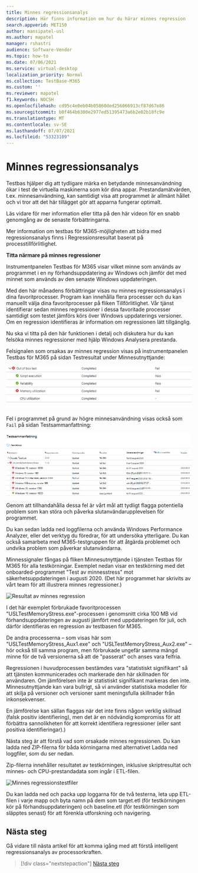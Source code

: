 ```yaml
---
title: Minnes regressionsanalys
description: Här finns information om hur du härar minnes regression
search.appverid: MET150
author: mansipatel-usl
ms.author: mapatel
manager: rshastri
audience: Software-Vendor
ms.topic: how-to
ms.date: 07/06/2021
ms.service: virtual-desktop
localization_priority: Normal
ms.collection: TestBase-M365
ms.custom: ''
ms.reviewer: mapatel
f1.keywords: NOCSH
ms.openlocfilehash: cd95c4e0eb04b05860ded256066913cf87d67e86
ms.sourcegitcommit: b0f464b6300e2977ed51395473a6b2e02b18fc9e
ms.translationtype: MT
ms.contentlocale: sv-SE
ms.lasthandoff: 07/07/2021
ms.locfileid: "53323109"
---
```

# <a name="memory-regression-analysis"></a>Minnes regressionsanalys

Testbas hjälper dig att tydligare märka en betydande minnesanvändning ökar i test de virtuella maskinerna som kör dina appar. Prestandamätvärden, t.ex. minnesanvändning, kan samtidigt visa att programmet är allmänt hållet och vi tror att det här tillägget gör att apparna fungerar optimalt.

Läs vidare för mer information eller titta på den här videon för en snabb genomgång av de senaste förbättringarna. 

Mer information om testbas för M365-möjligheten att bidra med regressionsanalys finns i Regressionsresultat baserat på processtillförlitlighet.

<b>Titta närmare på minnes regressioner</b>

Instrumentpanelen Testbas för M365 visar vilket minne som används av programmet i en ny förhandsuppdatering av Windows och jämför det med minnet som används av den senaste Windows uppdateringen. 

Med den här månadens förbättringar visas nu minnes regressionsanalys i dina favoritprocesser. Program kan innehålla flera processer och du kan manuellt välja dina favoritprocesser på fliken Tillförlitlighet. Vår tjänst identifierar sedan minnes regressioner i dessa favoritade processer samtidigt som testet jämförs körs över Windows uppdaterings versioner. Om en regression identifieras är information om regressionen lätt tillgänglig.

Nu ska vi titta på den här funktionen i detalj och diskutera hur du kan felsöka minnes regressioner med hjälp Windows Analysera prestanda.

Felsignalen som orsakas av minnes regression visas på instrumentpanelen Testbas för M365 på sidan Testresultat under Minnesutnyttjande:

![Resultat av minnesanvändning](Media/01_memory-utilization-results.png)


Fel i programmet på grund av högre minnesanvändning visas också som ```Fail``` på sidan Testsammanfattning:

![Testsammanfattningsresultat](Media/02_test-summary.png)

Genom att tillhandahålla dessa fel är vårt mål att tydligt flagga potentiella problem som kan störa och påverka slutanvändarupplevelsen för programmet. 

Du kan sedan ladda ned loggfilerna och använda Windows Performance Analyzer, eller det verktyg du föredrar, för att undersöka ytterligare. Du kan också samarbeta med M365-testgruppen för att åtgärda problemet och undvika problem som påverkar slutanvändarna.

Minnessignaler fångas på fliken Minnesutnyttjande i tjänsten Testbas för M365 för alla testkörningar. Exemplet nedan visar en testkörning med det onboarded-programmet "Test av minnesstress" mot säkerhetsuppdateringen i augusti 2020. (Det här programmet har skrivits av vårt team för att illustrera minnes regressioner.)

![Resultat av minnes regression](Media/03_memory-regression%20comparison.png)

I det här exemplet förbrukade favoritprocessen "USLTestMemoryStress.exe"-processen i genomsnitt cirka 100 MB vid förhandsuppdateringen av augusti jämfört med uppdateringen för juli, och därför identifieras en regression av testbasen för M365. 

De andra processerna – som visas här som "USLTestMemoryStress_Aux1.exe" och "USLTestMemoryStress_Aux2.exe" – hör också till samma program, men förbrukade ungefär samma mängd minne för de två versionerna så att de "passerat" och anses vara felfria.

Regressionen i huvudprocessen bestämdes vara "statistiskt signifikant" så att tjänsten kommunicerades och markerade den här skillnaden för användaren. Om jämförelsen inte är statistiskt signifikant markeras den inte. Minnesutnyttjande kan vara bullrigt, så vi använder statistiska modeller för att skilja på versioner och versioner samt meningsfulla skillnader från inkonsekvenser. 

En jämförelse kan sällan flaggas när det inte finns någon verklig skillnad (falsk positiv identifiering), men det är en nödvändig kompromiss för att förbättra sannolikheten för att korrekt identifiera regressioner (eller sant positiva identifieringar).)

Nästa steg är att förstå vad som orsakade minnes regressionen. Du kan ladda ned ZIP-filerna för båda körningarna med alternativet Ladda ned loggfiler, som du ser nedan. 

Zip-filerna innehåller resultatet av testkörningen, inklusive skriptresultat och minnes- och CPU-prestandadata som ingår i ETL-filen.

![Minnes regressionstestfiler](Media/04_memory-regression-test-files.png)

Du kan ladda ned och packa upp loggarna för de två testerna, leta upp ETL-filen i varje mapp och byta namn på dem som target.etl (för testkörningen kör på förhandsuppdateringen) och baseline.etl (för testkörningen som släpptes senast) för att förenkla utforskning och navigering.
 
## <a name="next-steps"></a>Nästa steg

Gå vidare till nästa artikel för att komma igång med att förstå intelligent regressionsanalys av processorkraften.
> [!div class="nextstepaction"]
> [Nästa steg](cpu.md)

<!---
Add button for next page
-->
